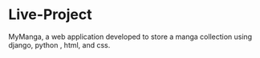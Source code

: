 # Live-Project
MyManga, a web application developed to store a manga collection using django, python , html, and css.
